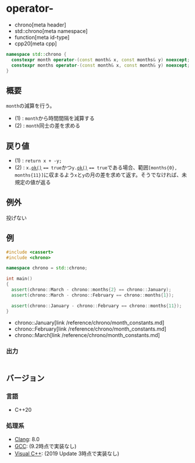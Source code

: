 # operator-
* chrono[meta header]
* std::chrono[meta namespace]
* function[meta id-type]
* cpp20[meta cpp]

```cpp
namespace std::chrono {
  constexpr month operator-(const month& x, const months& y) noexcept; // (1) C++20
  constexpr months operator-(const month& x, const month& y) noexcept; // (2) C++20
}
```

## 概要
`month`の減算を行う。

- (1) : `month`から時間間隔を減算する
- (2) : `month`同士の差を求める


## 戻り値
- (1) : `return x + -y;`
- (2) : `x.`[`ok()`](ok.md) `== true`かつ`y.`[`ok()`](ok.md) `== true`である場合、範囲`[months{0}, months{11}]`に収まるよう`x`と`y`の月の差を求めて返す。そうでなければ、未規定の値が返る


## 例外
投げない


## 例
```cpp example
#include <cassert>
#include <chrono>

namespace chrono = std::chrono;

int main()
{
  assert(chrono::March - chrono::months{2} == chrono::January);
  assert(chrono::March - chrono::February == chrono::months{1});

  assert(chrono::January - chrono::February == chrono::months{11});
}
```
* chrono::January[link /reference/chrono/month_constants.md]
* chrono::February[link /reference/chrono/month_constants.md]
* chrono::March[link /reference/chrono/month_constants.md]

### 出力
```
```

## バージョン
### 言語
- C++20

### 処理系
- [Clang](/implementation.md#clang): 8.0
- [GCC](/implementation.md#gcc): (9.2時点で実装なし)
- [Visual C++](/implementation.md#visual_cpp): (2019 Update 3時点で実装なし)
